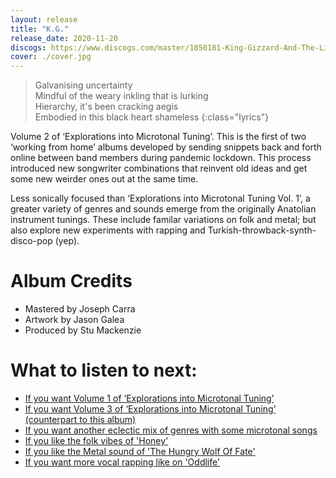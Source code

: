 ```yaml
---
layout: release
title: "K.G."
release_date: 2020-11-20
discogs: https://www.discogs.com/master/1850181-King-Gizzard-And-The-Lizard-Wizard-KG-Explorations-Into-Microtonal-Tuning-Volume-2
cover: ./cover.jpg
---
```


> Galvanising uncertainty  
> Mindful of the weary inkling that is lurking  
> Hierarchy, it's been cracking aegis  
> Embodied in this black heart shameless
{:class="lyrics"}

Volume 2 of ‘Explorations into Microtonal Tuning’. This is the first of two ‘working from home’ albums developed by sending snippets back and forth online between band members during pandemic lockdown. This process introduced new songwriter combinations that reinvent old ideas and get some new weirder ones out at the same time.

Less sonically focused than ‘Explorations into Microtonal Tuning Vol. 1’, a greater variety of genres and sounds emerge from the originally Anatolian instrument tunings. These include familar variations on folk and metal; but also explore new experiments with rapping and Turkish-throwback-synth-disco-pop (yep).

# Album Credits

* Mastered by Joseph Carra
* Artwork by Jason Galea
* Produced by Stu Mackenzie

# What to listen to next:

*   [If you want Volume 1 of ‘Explorations into Microtonal Tuning’](../flying-microtonal-banana)
*   [If you want Volume 3 of ‘Explorations into Microtonal Tuning’ (counterpart to this album)](../lw)
*   [If you want another eclectic mix of genres with some microtonal songs](../gumboot-soup)
*   [If you like the folk vibes of 'Honey'](../paper-mache-dream-balloon)
*   [If you like the Metal sound of 'The Hungry Wolf Of Fate'](../infest-the-rats-nest)
*   [If you want more vocal rapping like on 'Oddlife'](../omnium-gatherium)
